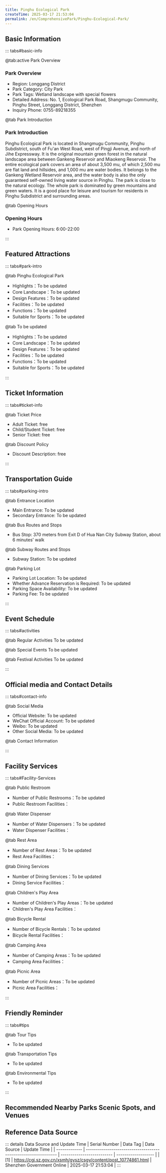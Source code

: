 ```yaml
---
title: Pinghu Ecological Park
createTime: 2025-03-17 21:53:04
permalink: /en/ComprehensivePark/Pinghu-Ecological-Park/
---
```



<script setup>
import ImageSwiper from '/.vuepress/theme/components/ImageSwiper.vue'
// 轮播图数据
const swiperItems = [
    {
                link: 'https://cgj.sz.gov.cn/img/4/4005/4005798/10774861.jpg',
                title: 'Pinghu Ecological Park',
                description: '',
                author: 'Shenzhen Government Online',
                date: '2025/03/17'
                },
  {
                link: 'https://cgj.sz.gov.cn/img/4/4005/4005798/10774861.jpg',
                title: 'Pinghu Ecological Park',
                description: '',
                author: 'Shenzhen Government Online',
                date: '2025/03/17'
                }
]
// 配置项
const swiperConfig = {
  height: 500,
  showInfo: true
}
</script>
<!-- 轮播图组件 -->
<ImageSwiper :items="swiperItems" :config="swiperConfig" />



## Basic Information

::: tabs#basic-info

@tab:active Park Overview
### Park Overview
- Region: Longgang District
- Park Category: City Park
- Park Tags: Wetland landscape with special flowers
- Detailed Address: No. 1, Ecological Park Road, Shangmugu Community, Pinghu Street, Longgang District, Shenzhen
- Inquiry Phone: 0755-89218355

@tab Park Introduction
### Park Introduction
 Pinghu Ecological Park is located in Shangmugu Community, Pinghu Subdistrict, south of Fu'an West Road, west of Pingji Avenue, and north of Jihe Expressway. It is the original mountain green forest in the natural landscape area between Gankeng Reservoir and Miaokeng Reservoir. The entire ecological park covers an area of about 3,500 mu, of which 2,500 mu are flat land and hillsides, and 1,000 mu are water bodies. It belongs to the Gankeng Wetland Reservoir area, and the water body is also the only guaranteed self-owned living water source in Pinghu. The park is close to the natural ecology. The whole park is dominated by green mountains and green waters. It is a good place for leisure and tourism for residents in Pinghu Subdistrict and surrounding areas.

@tab Opening Hours
### Opening Hours
- Park Opening Hours: 6:00-22:00

:::

## Featured Attractions

::: tabs#park-intro

@tab Pinghu Ecological Park
<ImageCard
image="https://cgj.sz.gov.cn/images/index20230710_1.png"
    title="Pinghu Ecological Park"
    description="The sea of flowers (yellow bellflowers and royal pink bauhinia), Qiuyue Square, viewing pond, Miaokeng and Gankeng reservoirs, reed flower wetland and other special scenic spots. Sea of flowers (yellow bellflowers and royal pink bauhinia). Every spring, from the entrance near the DCC Cultural and Creative Park of the Ecological Park to Qiuyue Square, the mountains of yellow bellflowers are stunningly blooming. Looking around, the yellow bell trees are like wearing a 'golden armor', which is magnificent. The wind bell trees stand in a row, and they look like silk woven with yellow ribbons, which are stunning and strong. The flowers sway and smell fragrant in the spring light. Many citizens came to hear the news and enjoy the spring scenery under the warm sun. In recent years, the Ecological Park has also planted another equally ornamental royal pink bauhinia. The royal pink bauhinia, also known as the white heart flower, has pink or lavender petals, large and colorful flowers and fragrance. It is an excellent ornamental tree species. Royal Bauhinia and Yellow Wind Chimes compete with each other for splendor, sharing the spring colors equally, forming a brilliant and luxurious sea of flowers."
    date=""
    author="Shenzhen Government Online"
/>


- Highlights：To be updated
- Core Landscape：To be updated
- Design Features：To be updated
- Facilities：To be updated
- Functions：To be updated
- Suitable for Sports：To be updated

@tab To be updated
<ImageCard
image="https://cgj.sz.gov.cn/images/index20230710_1.png"
    title="Pinghu Ecological Park"
    description="The sea of flowers (yellow bellflowers and royal pink bauhinia), Qiuyue Square, viewing pond, Miaokeng and Gankeng reservoirs, reed flower wetland and other special scenic spots. Sea of flowers (yellow bellflowers and royal pink bauhinia). Every spring, from the entrance near the DCC Cultural and Creative Park of the Ecological Park to Qiuyue Square, the mountains of yellow bellflowers are stunningly blooming. Looking around, the yellow bell trees are like wearing a 'golden armor', which is magnificent. The wind bell trees stand in a row, and they look like silk woven with yellow ribbons, which are stunning and strong. The flowers sway and smell fragrant in the spring light. Many citizens came to hear the news and enjoy the spring scenery under the warm sun. In recent years, the Ecological Park has also planted another equally ornamental royal pink bauhinia. The royal pink bauhinia, also known as the white heart flower, has pink or lavender petals, large and colorful flowers and fragrance. It is an excellent ornamental tree species. Royal Bauhinia and Yellow Wind Chimes compete with each other for splendor, sharing the spring colors equally, forming a brilliant and luxurious sea of flowers."
    date=""
    author="Shenzhen Government Online"
/>


- Highlights：To be updated
- Core Landscape：To be updated
- Design Features：To be updated
- Facilities：To be updated
- Functions：To be updated
- Suitable for Sports：To be updated

:::

## Ticket Information

::: tabs#ticket-info

@tab Ticket Price
- Adult Ticket: free
- Child/Student Ticket: free
- Senior Ticket: free

@tab Discount Policy
- Discount Description: free

:::

## Transportation Guide

::: tabs#parking-intro

@tab Entrance Location
- Main Entrance: To be updated
- Secondary Entrance: To be updated

@tab Bus Routes and Stops
- Bus Stop: 370 meters from Exit D of Hua Nan City Subway Station, about 6 minutes’ walk

@tab Subway Routes and Stops
- Subway Station: To be updated

@tab Parking Lot
- Parking Lot Location: To be updated
- Whether Advance Reservation is Required: To be updated
- Parking Space Availability: To be updated
- Parking Fee: To be updated

:::

## Event Schedule

::: tabs#activities

@tab Regular Activities
To be updated

@tab Special Events
To be updated

@tab Festival Activities
To be updated

:::

## Official media and Contact Details

::: tabs#contact-info

@tab Social Media
- Official Website: To be updated
- WeChat Official Account: To be updated
- Weibo: To be updated
- Other Social Media: To be updated

@tab Contact Information

:::

## Facility Services

::: tabs#Facility-Services

@tab Public Restroom
- Number of Public Restrooms：To be updated
- Public Restroom Facilities：

@tab Water Dispenser
- Number of Water Dispensers：To be updated
- Water Dispenser Facilities：

@tab Rest Area
- Number of Rest Areas：To be updated
- Rest Area Facilities：

@tab Dining Services
- Number of Dining Services：To be updated
- Dining Service Facilities：

@tab Children's Play Area
- Number of Children's Play Areas：To be updated
- Children's Play Area Facilities：

@tab Bicycle Rental
- Number of Bicycle Rentals：To be updated
- Bicycle Rental Facilities：

@tab Camping Area
- Number of Camping Areas：To be updated
- Camping Area Facilities：

@tab Picnic Area
- Number of Picnic Areas：To be updated
- Picnic Area Facilities：

:::

## Friendly Reminder

::: tabs#tips

@tab Tour Tips
- To be updated

@tab Transportation Tips
- To be updated

@tab Environmental Tips
- To be updated

:::

## Recommended Nearby Parks Scenic Spots, and Venues

<CardGrid>
  <ImageCard
        image="https://cgj.sz.gov.cn/img/4/4005/4005799/10774862.png"
        title="Bihaiwan Park"
        description="Bihaiwan Park is located in the north of Xinhu Road, Xixiang, with Haiwan Middle School and Xixiang Sports Center in the east, the Pearl River Estuary in the so"
        href="/en/ComprehensivePark/Bihaiwan-Park/"
        author="Shenzhen Government Online"
        date="2025/01/02"
      />
      <ImageCard
        image="https://cgj.sz.gov.cn/img/4/4005/4005799/10774862.png"
        title="Bihaiwan Park"
        description="Bihaiwan Park is located in the north of Xinhu Road, Xixiang, with Haiwan Middle School and Xixiang Sports Center in the east, the Pearl River Estuary in the so"
        href="/en/ComprehensivePark/Bihaiwan-Park/"
        author="Shenzhen Government Online"
        date="2025/01/02"
      />
    </CardGrid>


## Reference Data Source

::: details Data Source and Update Time
| Serial Number | Data Tag                                                        | Data Source                | Update Time         |
| ------------- | --------------------------------------------------------------- | -------------------------- | ------------------- |
| [1]           | https://cgj.sz.gov.cn/xsmh/gysz/csgy/content/post_10774861.html | Shenzhen Government Online | 2025-03-17 21:53:04 |
:::

